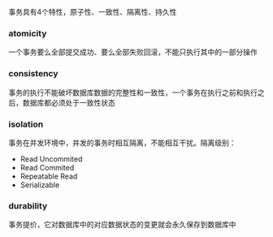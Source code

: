 
事务具有4个特性，原子性、一致性、隔离性、持久性

### atomicity
一个事务要么全部提交成功、要么全部失败回滚，不能只执行其中的一部分操作

### consistency
事务的执行不能破坏数据库数据的完整性和一致性，一个事务在执行之前和执行之后，数据库都必须处于一致性状态

### isolation
事务在并发环境中，并发的事务时相互隔离，不能相互干扰。隔离级别：
* Read Uncommited
* Read Commited
* Repeatable Read
* Serializable

### durability
事务提价，它对数据库中的对应数据状态的变更就会永久保存到数据库中